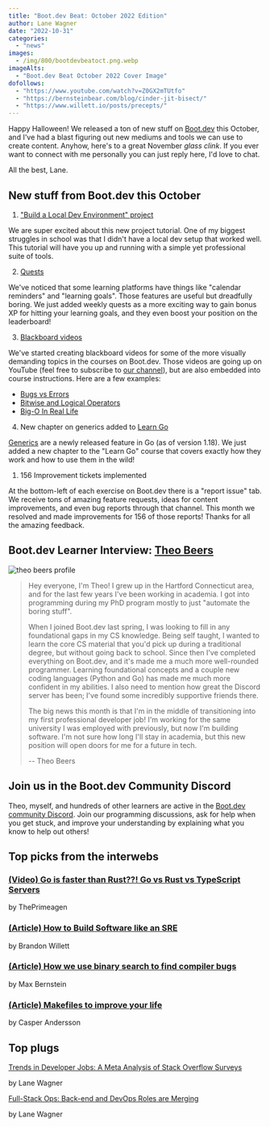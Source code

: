 ```yaml
---
title: "Boot.dev Beat: October 2022 Edition"
author: Lane Wagner
date: "2022-10-31"
categories:
  - "news"
images:
  - /img/800/bootdevbeatoct.png.webp
imageAlts:
  - "Boot.dev Beat October 2022 Cover Image"
dofollows:
  - "https://www.youtube.com/watch?v=Z0GX2mTUtfo"
  - "https://bernsteinbear.com/blog/cinder-jit-bisect/"
  - "https://www.willett.io/posts/precepts/"
---
```


Happy Halloween! We released a ton of new stuff on [Boot.dev](https://boot.dev/) this October, and I've had a blast figuring out new mediums and tools we can use to create content. Anyhow, here's to a great November *glass clink*. If you ever want to connect with me personally you can just reply here, I'd love to chat.

All the best, Lane.

## New stuff from Boot.dev this October

1. ["Build a Local Dev Environment" project](https://boot.dev/build/build-local-dev-environment-python)

We are super excited about this new project tutorial. One of my biggest struggles in school was that I didn't have a local dev setup that worked well. This tutorial will have you up and running with a simple yet professional suite of tools.

2. [Quests](https://boot.dev/questboard)

We've noticed that some learning platforms have things like "calendar reminders" and "learning goals". Those features are useful but dreadfully boring. We just added weekly quests as a more exciting way to gain bonus XP for hitting your learning goals, and they even boost your position on the leaderboard!

3. [Blackboard videos](https://www.youtube.com/channel/UC9HOZ53gnHP3f_b-wixS74g)

We've started creating blackboard videos for some of the more visually demanding topics in the courses on Boot.dev. Those videos are going up on YouTube (feel free to subscribe to [our channel](https://www.youtube.com/channel/UC9HOZ53gnHP3f_b-wixS74g)), but are also embedded into course instructions. Here are a few examples:

* [Bugs vs Errors](https://www.youtube.com/watch?v=k23hjyvvhcA)
* [Bitwise and Logical Operators](https://www.youtube.com/watch?v=1rUzblmGHzk&t=1s)
* [Big-O In Real Life](https://www.youtube.com/watch?v=99IbJfrA5tE)

4. New chapter on generics added to [Learn Go](https://boot.dev/learn/learn-golang)

[Generics](/golang/how-to-use-golangs-generics/) are a newly released feature in Go (as of version 1.18). We just added a new chapter to the "Learn Go" course that covers exactly how they work and how to use them in the wild!

1. 156 Improvement tickets implemented

At the bottom-left of each exercise on Boot.dev there is a "report issue" tab. We receive tons of amazing feature requests, ideas for content improvements, and even bug reports through that channel. This month we resolved and made improvements for 156 of those reports! Thanks for all the amazing feedback.

## Boot.dev Learner Interview: [Theo Beers](https://boot.dev/u/katomyomachia)

![theo beers profile](https://i.imgur.com/NJuvHVS.jpg)

> Hey everyone, I'm Theo! I grew up in the Hartford Connecticut area, and for the last few years I've been working in academia. I got into programming during my PhD program mostly to just "automate the boring stuff".
> 
> When I joined Boot.dev last spring, I was looking to fill in any foundational gaps in my CS knowledge. Being self taught, I wanted to learn the core CS material that you'd pick up during a traditional degree, but without going back to school. Since then I've completed everything on Boot.dev, and it's made me a much more well-rounded programmer. Learning foundational concepts and a couple new coding languages (Python and Go) has made me much more confident in my abilities. I also need to mention how great the Discord server has been; I've found some incredibly supportive friends there.
> 
> The big news this month is that I'm in the middle of transitioning into my first professional developer job! I'm working for the same university I was employed with previously, but now I'm building software. I'm not sure how long I'll stay in academia, but this new position will open doors for me for a future in tech.
> 
> -- Theo Beers

## Join us in the Boot.dev Community Discord

Theo, myself, and hundreds of other learners are active in the [Boot.dev community Discord](https://boot.dev/community). Join our programming discussions, ask for help when you get stuck, and improve your understanding by explaining what you know to help out others!

## Top picks from the interwebs

### [(Video) Go is faster than Rust??! Go vs Rust vs TypeScript Servers](https://www.youtube.com/watch?v=Z0GX2mTUtfo)

by ThePrimeagen

### [(Article) How to Build Software like an SRE](https://www.willett.io/posts/precepts/)

by Brandon Willett

### [(Article) How we use binary search to find compiler bugs](https://bernsteinbear.com/blog/cinder-jit-bisect/)

by Max Bernstein

### [(Article) Makefiles to improve your life](/stories/makefiles-to-improve-your-life/)

by Casper Andersson

## Top plugs

[Trends in Developer Jobs: A Meta Analysis of Stack Overflow Surveys](/jobs/trends-in-developer-jobs-stackoverflow/)

by Lane Wagner

[Full-Stack Ops: Back-end and DevOps Roles are Merging](/devops/backend-devops-roles-merging/)

by Lane Wagner
